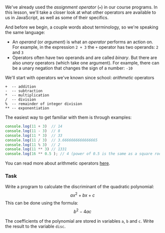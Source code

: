 We've already used the _assignment operator_ (`=`) in our course programs. 
In this lesson, we'll take a closer look at what other operators are available to us in JavaScript, as well as some of their specifics.

And before we begin, a couple words about terminology, so we're speaking the same language:
- An _operand_ (or _argument_) is what an _operator_ performs an action on. For example, in the expression `2 + 3`  the `+` operator has two operands: `2` and `3`
- Operators often have two operands and are called _binary_. But there are also _unary_ operators (which take one argument). For example, there can be a unary negation that changes the sign of a number: `-10`

We'll start with operators we've known since school: _arithmetic_ operators
```
+  -- addition
-  -- subtraction
*  -- multiplication
/  -- division
%  -- remainder of integer division
** -- exponentiation
```

The easiest way to get familiar with them is through examples:

```javascript
console.log(11 + 3)  // 14
console.log(11 - 3)  // 8
console.log(11 * 3)  // 33
console.log(11 / 3)  // 3.6666666666666665
console.log(11 % 3)  // 2
console.log(11 ** 3) // 1331
console.log(16 ** 0.5 ); // 4 (power of 0.5 is the same as a square root)
```
You can read more about arithmetic operators [here](https://developer.mozilla.org/en-US/docs/Web/JavaScript/Guide/Expressions_and_operators#arithmetic_operators).

### Task
Write a program to calculate the discriminant of the quadratic polynomial:
$${\displaystyle ax^{2}+bx+c}$$
This can be done using the formula:
$${\displaystyle b^{2}-4ac}$$

The coefficients of the polynomial are stored in variables `a`, `b` and `c`. Write the result to the variable `disc`.
